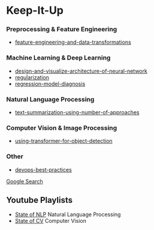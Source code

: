 # Keep-It-Up


### Preprocessing & Feature Engineering

-  [feature-engineering-and-data-transformations](https://github.com/minesh1291/Keep-It-Up/tree/master/feature-engineering-and-data-transformations)

### Machine Learning & Deep Learning

-  [design-and-visualize-architecture-of-neural-network](https://github.com/minesh1291/Keep-It-Up/tree/master/design-and-visualize-architecture-of-neural-network)
-  [regularization](https://github.com/minesh1291/Keep-It-Up/tree/master/regularization)
-  [regression-model-diagnosis](https://github.com/minesh1291/Keep-It-Up/tree/master/regression-model-diagnosis)

### Natural Language Processing

-  [text-summarization-using-number-of-approaches](https://github.com/minesh1291/Keep-It-Up/tree/master/text-summarization-using-number-of-approaches)

### Computer Vision & Image Processing

-  [using-transformer-for-object-detection](https://github.com/minesh1291/Keep-It-Up/tree/master/using-transformer-for-object-detection)

### Other

-  [devops-best-practices](https://github.com/minesh1291/Keep-It-Up/tree/master/devops-best-practices)

[Google Search](https://www.google.com/search?q=up+to+date+stay%7Ckeep+data+science)

## Youtube Playlists

- [State of NLP](https://www.youtube.com/playlist?list=PLwP7df45lwysvI1yYb4X6fjKDduZmmox-) Natural Language Processing
- [State of CV](https://www.youtube.com/playlist?list=PLwP7df45lwyvJ0sg2eDG0QLMbxG0rwjrl) Computer Vision

